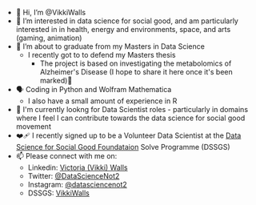 - 👋 Hi, I’m @VikkiWalls
- 👀 I’m interested in data science for social good, and am particularly interested in in health, energy and environments, space, and arts (gaming, animation)
- 🌱 I’m about to graduate from my Masters in Data Science
    * I recently got to to defend my Masters thesis
        * The project is based on investigating the metabolomics of Alzheimer's Disease (I hope to share it here once it's been marked)🤞
- 🗣️ Coding in Python and Wolfram Mathematica
    * I also have a small amount of experience in R
- 💼 I'm currently lookng for Data Scientist roles - particularly in domains where I feel I can contribute towards the data science for social good movement
- ❤️‍🩹 I recently signed up to be a Volunteer Data Scientist at the [Data Science for Social Good Foundataion](http://www.datascienceforsocialgood.org/) Solve Programme (DSSGS)
- 📫 Please connect with me on:
  - Linkedin: [Victoria (Vikki) Walls](https://www.linkedin.com/in/victoriajswalls/)
  - Twitter: [@DataScienceNot2](https://twitter.com/DataScienceNot2)
  - Instagram: [@datasciencenot2](https://www.instagram.com/datasciencenot2/)
  - DSSGS: [VikkiWalls](https://solveforgood.org/user/8665)
<!---
VikkiWalls/VikkiWalls is a ✨ special ✨ repository because its `README.md` (this file) appears on your GitHub profile.
You can click the Preview link to take a look at your changes.
--->
